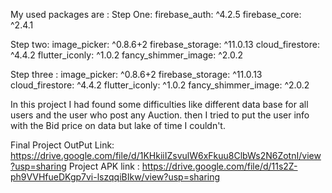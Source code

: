 
My used packages are :
Step One:
firebase_auth: ^4.2.5
firebase_core: ^2.4.1

Step two:
image_picker: ^0.8.6+2
firebase_storage: ^11.0.13
cloud_firestore: ^4.4.2
flutter_iconly: ^1.0.2
fancy_shimmer_image: ^2.0.2

Step three :
image_picker: ^0.8.6+2
firebase_storage: ^11.0.13
cloud_firestore: ^4.4.2
flutter_iconly: ^1.0.2
fancy_shimmer_image: ^2.0.2


In this project I had found some difficulties like different data base for all users and the user who post any Auction.
then I tried to put the user info with the Bid price on data but lake of time I couldn't. 

Final Project OutPut Link: https://drive.google.com/file/d/1KHkiiIZsvulW6xFkuu8ClbWs2N6ZotnI/view?usp=sharing
Project APK link : https://drive.google.com/file/d/11s2Z-ph9VVHfueDKgp7vi-lszqqiBIkw/view?usp=sharing
